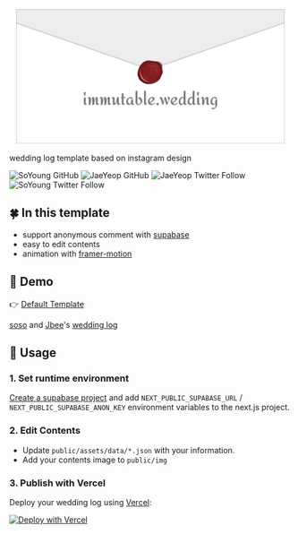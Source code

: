 <div align="center">

  <img src="./assets/og_immutable.wedding.png" width="480px" />

</div>

wedding log template based on instagram design

![SoYoung GitHub](https://img.shields.io/github/followers/SoYoung210?label=soso&style=social)
![JaeYeop GitHub](https://img.shields.io/github/followers/JaeYeopHan?label=Jbee&style=social)
![JaeYeop Twitter Follow](https://img.shields.io/twitter/follow/JbeeLjyhanll?label=Follow%20Jbee&style=social)
![SoYoung Twitter Follow](https://img.shields.io/twitter/follow/th096?label=Follow%20soso&style=social)

## 🍀 In this template

- support anonymous comment with [supabase](https://supabase.io/)
- easy to edit contents
- animation with [framer-motion](https://www.framer.com/motion/)

## 🤖 Demo

👉 [Default Template](https://immutable.wedding/)

[soso](https://github.com/SoYoung210) and [Jbee](https://github.com/jaeYeopHan)'s [wedding log](https://immutable-wedding-n5544hqad-soso02.vercel.app/)

## 🚀 Usage

### 1. Set runtime environment

[Create a supabase project](https://supabase.io/docs/guides/with-nextjs) and add `NEXT_PUBLIC_SUPABASE_URL` / `NEXT_PUBLIC_SUPABASE_ANON_KEY` environment variables to the next.js project.

### 2. Edit Contents

- Update `public/assets/data/*.json` with your information.
- Add your contents image to `public/img`

### 3. Publish with Vercel

Deploy your wedding log using [Vercel](https://vercel.com/):

[![Deploy with Vercel](https://vercel.com/button)](https://vercel.com/new/git/external?repository-url=https://github.com/SoYoung210/immutable.wedding)
